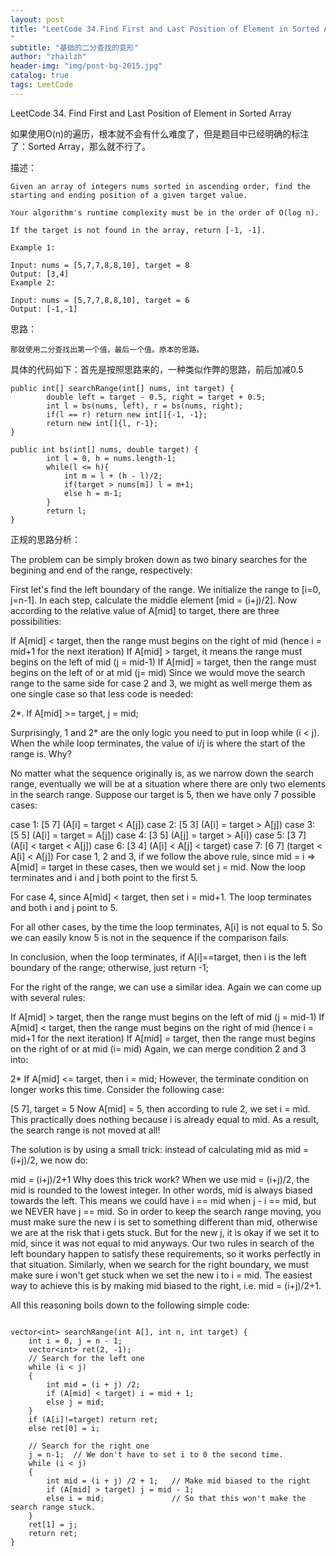 ```yaml
---
layout: post
title: "LeetCode 34.Find First and Last Position of Element in Sorted Array
"
subtitle: "基础的二分查找的变形"
author: "zhailzh"  
header-img: "img/post-bg-2015.jpg"  
catalog: true
tags: LeetCode  
---
```


LeetCode 34. Find First and Last Position of Element in Sorted Array

如果使用O(n)的遍历，根本就不会有什么难度了，但是题目中已经明确的标注了：Sorted Array，那么就不行了。

<!--more-->


描述：

~~~
Given an array of integers nums sorted in ascending order, find the starting and ending position of a given target value.

Your algorithm's runtime complexity must be in the order of O(log n).

If the target is not found in the array, return [-1, -1].

Example 1:

Input: nums = [5,7,7,8,8,10], target = 8
Output: [3,4]
Example 2:

Input: nums = [5,7,7,8,8,10], target = 6
Output: [-1,-1]

~~~


思路：
~~~
那就使用二分查找出第一个值，最后一个值。原本的思路。
~~~

具体的代码如下：首先是按照思路来的，一种类似作弊的思路，前后加减0.5
~~~
public int[] searchRange(int[] nums, int target) {
        double left = target - 0.5, right = target + 0.5;
        int l = bs(nums, left), r = bs(nums, right);
        if(l == r) return new int[]{-1, -1};
        return new int[]{l, r-1};
}
    
public int bs(int[] nums, double target) {
        int l = 0, h = nums.length-1;
        while(l <= h){
            int m = l + (h - l)/2;
            if(target > nums[m]) l = m+1;
            else h = m-1;
        }
        return l;
}
~~~

正规的思路分析：

The problem can be simply broken down as two binary searches for the begining and end of the range, respectively:

First let's find the left boundary of the range. We initialize the range to [i=0, j=n-1]. In each step, calculate the middle element [mid = (i+j)/2]. Now according to the relative value of A[mid] to target, there are three possibilities:

If A[mid] < target, then the range must begins on the right of mid (hence i = mid+1 for the next iteration)
If A[mid] > target, it means the range must begins on the left of mid (j = mid-1)
If A[mid] = target, then the range must begins on the left of or at mid (j= mid)
Since we would move the search range to the same side for case 2 and 3, we might as well merge them as one single case so that less code is needed:

2*. If A[mid] >= target, j = mid;

Surprisingly, 1 and 2* are the only logic you need to put in loop while (i < j). When the while loop terminates, the value of i/j is where the start of the range is. Why?

No matter what the sequence originally is, as we narrow down the search range, eventually we will be at a situation where there are only two elements in the search range. Suppose our target is 5, then we have only 7 possible cases:

case 1: [5 7] (A[i] = target < A[j])
case 2: [5 3] (A[i] = target > A[j])
case 3: [5 5] (A[i] = target = A[j])
case 4: [3 5] (A[j] = target > A[i])
case 5: [3 7] (A[i] < target < A[j])
case 6: [3 4] (A[i] < A[j] < target)
case 7: [6 7] (target < A[i] < A[j])
For case 1, 2 and 3, if we follow the above rule, since mid = i => A[mid] = target in these cases, then we would set j = mid. Now the loop terminates and i and j both point to the first 5.

For case 4, since A[mid] < target, then set i = mid+1. The loop terminates and both i and j point to 5.

For all other cases, by the time the loop terminates, A[i] is not equal to 5. So we can easily know 5 is not in the sequence if the comparison fails.

In conclusion, when the loop terminates, if A[i]==target, then i is the left boundary of the range; otherwise, just return -1;

For the right of the range, we can use a similar idea. Again we can come up with several rules:

If A[mid] > target, then the range must begins on the left of mid (j = mid-1)
If A[mid] < target, then the range must begins on the right of mid (hence i = mid+1 for the next iteration)
If A[mid] = target, then the range must begins on the right of or at mid (i= mid)
Again, we can merge condition 2 and 3 into:

2* If A[mid] <= target, then i = mid;
However, the terminate condition on longer works this time. Consider the following case:

[5 7], target = 5
Now A[mid] = 5, then according to rule 2, we set i = mid. This practically does nothing because i is already equal to mid. As a result, the search range is not moved at all!

The solution is by using a small trick: instead of calculating mid as mid = (i+j)/2, we now do:

mid = (i+j)/2+1
Why does this trick work? When we use mid = (i+j)/2, the mid is rounded to the lowest integer. In other words, mid is always biased towards the left. This means we could have i == mid when j - i == mid, but we NEVER have j == mid. So in order to keep the search range moving, you must make sure the new i is set to something different than mid, otherwise we are at the risk that i gets stuck. But for the new j, it is okay if we set it to mid, since it was not equal to mid anyways. Our two rules in search of the left boundary happen to satisfy these requirements, so it works perfectly in that situation. Similarly, when we search for the right boundary, we must make sure i won't get stuck when we set the new i to i = mid. The easiest way to achieve this is by making mid biased to the right, i.e. mid = (i+j)/2+1.

All this reasoning boils down to the following simple code:

~~~

vector<int> searchRange(int A[], int n, int target) {
    int i = 0, j = n - 1;
    vector<int> ret(2, -1);
    // Search for the left one
    while (i < j)
    {
        int mid = (i + j) /2;
        if (A[mid] < target) i = mid + 1;
        else j = mid;
    }
    if (A[i]!=target) return ret;
    else ret[0] = i;
    
    // Search for the right one
    j = n-1;  // We don't have to set i to 0 the second time.
    while (i < j)
    {
        int mid = (i + j) /2 + 1;	// Make mid biased to the right
        if (A[mid] > target) j = mid - 1;  
        else i = mid;				// So that this won't make the search range stuck.
    }
    ret[1] = j;
    return ret; 
}
~~~